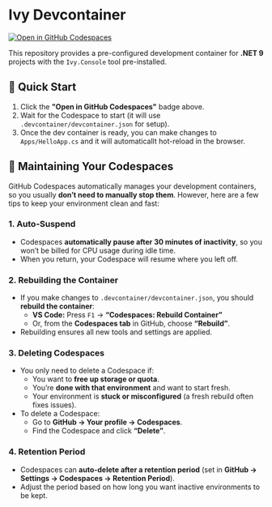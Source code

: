# Ivy Devcontainer

[![Open in GitHub Codespaces](https://github.com/codespaces/badge.svg)](https://github.com/codespaces/new?hide_repo_select=true&ref=main&repo=Ivy-Interactive%2FIvy-Devcontainer&machine=standardLinux32gb&devcontainer_path=.devcontainer%2Fdevcontainer.json&location=EuropeWest)

This repository provides a pre-configured development container for **.NET 9** projects with the `Ivy.Console` tool pre-installed.

## 🚀 Quick Start

1. Click the **"Open in GitHub Codespaces"** badge above.
2. Wait for the Codespace to start (it will use `.devcontainer/devcontainer.json` for setup).
3. Once the dev container is ready, you can make changes to `Apps/HelloApp.cs` and it will automaticallt hot-reload in the browser.

## 🧹 Maintaining Your Codespaces

GitHub Codespaces automatically manages your development containers, so you usually **don’t need to manually stop them**. However, here are a few tips to keep your environment clean and fast:

### **1. Auto-Suspend**
- Codespaces **automatically pause after 30 minutes of inactivity**, so you won’t be billed for CPU usage during idle time.
- When you return, your Codespace will resume where you left off.

### **2. Rebuilding the Container**
- If you make changes to `.devcontainer/devcontainer.json`, you should **rebuild the container**:
  - **VS Code:** Press `F1` → **“Codespaces: Rebuild Container”**
  - Or, from the **Codespaces tab** in GitHub, choose **“Rebuild”**.
- Rebuilding ensures all new tools and settings are applied.

### **3. Deleting Codespaces**
- You only need to delete a Codespace if:
  - You want to **free up storage or quota**.
  - You’re **done with that environment** and want to start fresh.
  - Your environment is **stuck or misconfigured** (a fresh rebuild often fixes issues).
- To delete a Codespace:
  - Go to **GitHub → Your profile → Codespaces**.
  - Find the Codespace and click **“Delete”**.

### **4. Retention Period**
- Codespaces can **auto-delete after a retention period** (set in **GitHub → Settings → Codespaces → Retention Period**).
- Adjust the period based on how long you want inactive environments to be kept.